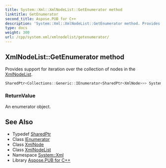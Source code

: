 ```yaml
---
title: System::Xml::XmlNodeList::GetEnumerator method
linktitle: GetEnumerator
second_title: Aspose.PUB for C++
description: 'System::Xml::XmlNodeList::GetEnumerator method. Provides support for iteration over the collection of nodes in the XmlNodeList in C++.'
type: docs
weight: 300
url: /cpp/system.xml/xmlnodelist/getenumerator/
---
```

## XmlNodeList::GetEnumerator method


Provides support for iteration over the collection of nodes in the [XmlNodeList](../).

```cpp
SharedPtr<Collections::Generic::IEnumerator<SharedPtr<XmlNode>>> System::Xml::XmlNodeList::GetEnumerator() override=0
```


### ReturnValue

An enumerator object.

## See Also

* Typedef [SharedPtr](../../../system/sharedptr/)
* Class [IEnumerator](../../../system.collections.generic/ienumerator/)
* Class [XmlNode](../../xmlnode/)
* Class [XmlNodeList](../)
* Namespace [System::Xml](../../)
* Library [Aspose.PUB for C++](../../../)
